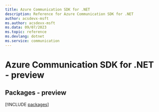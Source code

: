 ```yaml
---
title: Azure Communication SDK for .NET
description: Reference for Azure Communication SDK for .NET
author: acsdevx-msft
ms.author: acsdevx-msft
ms.data: 09/07/2023
ms.topic: reference
ms.devlang: dotnet
ms.service: communication
---
```

# Azure Communication SDK for .NET - preview
## Packages - preview
[!INCLUDE [packages](communication-index.md)]